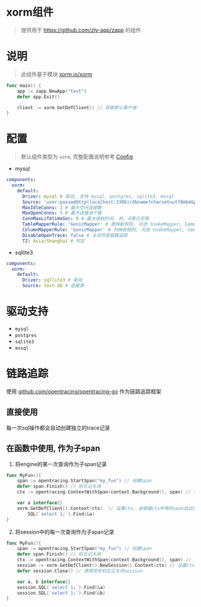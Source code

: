 # xorm组件

> 提供用于 https://github.com/zly-app/zapp 的组件

# 说明

> 此组件基于模块 [xorm.io/xorm](https://gitea.com/xorm/xorm)

```go
func main() {
    app := zapp.NewApp("test")
    defer app.Exit()

    client := xorm.GetDefClient() // 获取默认客户端
}
``` 

# 配置

> 默认组件类型为 `xorm`, 完整配置说明参考 [Config](./config.go)

+ mysql

```yaml
components:
  xorm:
    default:
      Driver: mysql # 驱动, 支持 mysql, postgres, sqlite3, mssql
      Source: 'user:passwd@tcp(localhost:3306)/dbname?charset=utf8mb4&parseTime=True&loc=Local' # 连接源
      MaxIdleConns: 2 # 最大空闲连接数
      MaxOpenConns: 5 # 最大连接池个数
      ConnMaxLifetimeSec: 0 # 最大续航时间, 秒, 0表示无限
      TableMapperRule: 'GonicMapper' # 表映射规则, 可选 SnakeMapper, SameMapper, GonicMapper, 默认为 GonicMapper
      ColumnMapperRule: 'GonicMapper' # 列映射规则, 可选 SnakeMapper, SameMapper, GonicMapper, 默认为 GonicMapper
      DisableOpenTrace: false # 关闭开放链路追踪
      TZ: Asia/Shanghai # 时区
```

+ sqllite3

```yaml
components:
  xorm:
    default:
      Driver: sqllite3 # 驱动
      Source: test.db # 连接源
```

# 驱动支持

+ `mysql`
+ `postgres`
+ `sqlite3`
+ `mssql`

# 链路追踪

使用 [github.com/opentracing/opentracing-go](https://github.com/opentracing/opentracing-go) 作为链路追踪框架

## 直接使用

每一次sql操作都会自动创建独立的trace记录

## 在函数中使用, 作为子span

1. 将engine的某一次查询作为子span记录

```go
func MyFun(){
    span := opentracing.StartSpan("my_fun") // 创建span
    defer span.Finish() // 别忘记关闭
    ctx := opentracing.ContextWithSpan(context.Background(), span) // 将span存入ctx

    var a interface{}
    xorm.GetDefClient().Context(ctx). // 设置ctx, 会根据ctx中带的span自动生成子span
        SQL(`select 1;`).Find(&a)
}
```

2. 将session中的每一次查询作为子span记录

```go
func MyFun(){
    span := opentracing.StartSpan("my_fun") // 创建span
    defer span.Finish() // 别忘记关闭
    ctx := opentracing.ContextWithSpan(context.Background(), span) // 将span存入ctx
    session := xorm.GetDefClient().NewSession().Context(ctx) // 设置ctx, session中的每次操作都会自动生成一个子span
	defer session.Close() // 使用完毕别忘记关闭session

    var a, b interface{}
    session.SQL(`select 1;`).Find(&a)
    session.SQL(`select 1;`).Find(&b)
}
```
